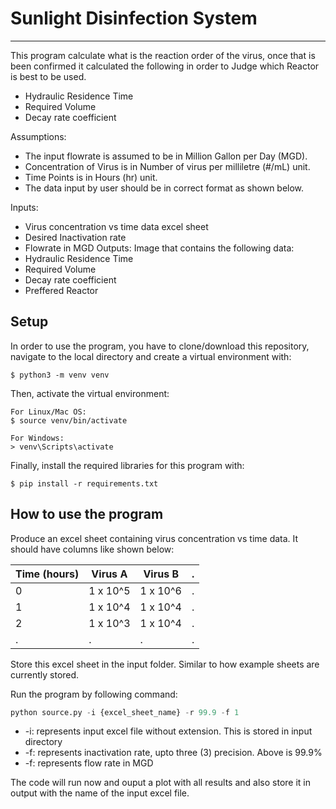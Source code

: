 # Sunlight Disinfection System

---

This program calculate what is the reaction order of the virus, once that is been confirmed it calculated the following in order to Judge which Reactor is best to be used.
* Hydraulic Residence Time
* Required Volume
* Decay rate coefficient

Assumptions:
* The input flowrate is assumed to be in Million Gallon per Day (MGD).
* Concentration of Virus is in Number of virus per milliletre (#/mL) unit.
* Time Points is in Hours (hr) unit.
* The data input by user should be in correct format as shown below.

Inputs:
* Virus concentration vs time data excel sheet
* Desired Inactivation rate
* Flowrate in MGD
Outputs:
Image that contains the following data:
* Hydraulic Residence Time
* Required Volume
* Decay rate coefficient
* Preffered Reactor


## Setup

In order to use the program, you have to clone/download this repository,
navigate to the local directory and create a virtual environment with:

```
$ python3 -m venv venv
```

Then, activate the virtual environment:

```
For Linux/Mac OS:
$ source venv/bin/activate

For Windows:
> venv\Scripts\activate
```

Finally, install the required libraries for this program with:

```
$ pip install -r requirements.txt
```


## How to use the program

Produce an excel sheet containing virus concentration vs time data. It should have columns like shown below:

| Time (hours) | Virus A  | Virus B  | . |
|--------------|----------|----------|---|
| 0            | 1 x 10^5 | 1 x 10^6 | . |
| 1            | 1 x 10^4 | 1 x 10^4 | . |
| 2            | 1 x 10^3 | 1 x 10^4 | . |
| .            | .        | .        | . |

Store this excel sheet in the input folder. Similar to how example sheets are currently stored. 

Run the program by following command: 

```python
python source.py -i {excel_sheet_name} -r 99.9 -f 1
```
* -i: represents input excel file without extension. This is stored in input directory
* -f: represents inactivation rate, upto three (3) precision. Above is 99.9% 
* -f: represents flow rate in MGD

The code will run now and ouput a plot with all results and also store it in output with the name of the input excel file. 